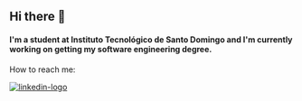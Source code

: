 ## Hi there 👋
#### I'm a student at Instituto Tecnológico de Santo Domingo and I'm currently working on getting my software engineering degree.
How to reach me:

[![linkedin-logo](https://github.com/siriuzz/siriuzz/assets/88642877/2b76f9d2-10b9-49bf-962c-bec0328a375e)
](https://www.linkedin.com/in/elianse) 



<!--
**siriuzz/siriuzz** is a ✨ _special_ ✨ repository because its `README.md` (this file) appears on your GitHub profile.

Here are some ideas to get you started:

- 🔭 I’m currently working on ...
- 🌱 I’m currently learning ...
- 👯 I’m looking to collaborate on ...
- 🤔 I’m looking for help with ...
- 💬 Ask me about ...
- 📫 How to reach me: ...
- 😄 Pronouns: ...
- ⚡ Fun fact: ...
-->
